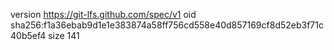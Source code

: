 version https://git-lfs.github.com/spec/v1
oid sha256:f1a36ebab9d1e1e383874a58ff756cd558e40d857169cf8d52eb3f71c40b5ef4
size 141
